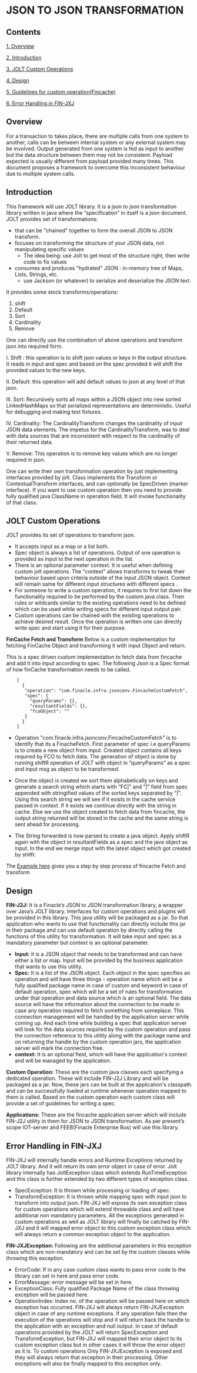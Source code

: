 # JSON TO JSON TRANSFORMATION

## Contents

[1.	Overview](#Overview)

[2.	Introduction](#introduction)

[3.	JOLT Custom Operations](#jolt-custom-operations)

[4.	Design](#design)

[5.	Guidelines for custom operation(Fincache)](#error-handling-in-fin-jxj)

[6.	Error Handling in FIN-JXJ](#error-handling-in-fin-jxj)

## Overview
   For a transaction to takes place, there are multiple calls from one system to another, calls can be between internal system or any external system may be involved. Output generated from one system is fed as input to another but the data structure between them may not be consistent. Payload expected is usually different from payload provided many times. This document proposes a framework to overcome this inconsistent behaviour due to multiple system calls.


## Introduction
   This framework will use JOLT library. It is a json to json transformation library written in java where the “specification” in itself is a json document. JOLT provides set of transformations:

- that can be "chained" together to form the overall JSON to JSON transform.
- focuses on transforming the structure of your JSON data, not manipulating specific values
    * The idea being: use Jolt to get most of the structure right, then write code to fix values
- consumes and produces "hydrated" JSON : in-memory tree of Maps, Lists, Strings, etc.
    * use Jackson (or whatever) to serialize and deserialize the JSON text.
    
It provides some stock transforms/operations:
1. shift
2. Default
3. Sort
4. Cardinality
5. Remove

One can directly use the combination of above operations and transform json into required form.

I. Shift : this operation is to shift json values or keys in the output structure. It reads in input and spec and based on the spec provided it will shift the provided values to the new keys.

II. Default: this operation will add default values to json at any level of that json.

III. Sort: Recursively sorts all maps within a JSON object into new sorted LinkedHashMaps so that serialized representations are deterministic.  Useful for debugging and making test fixtures.

IV. Cardinality: The CardinalityTransform changes the cardinality of input JSON data elements. The impetus for the CardinalityTransform, was to deal with data sources that are inconsistent with respect to the cardinality of their returned data.

V. Remove: This operation is to remove key values which are no longer required in json.

One can write their own transformation operation by just implementing interfaces provided by jolt. Class implements the Transform or ContextualTransform interfaces, and can optionally be SpecDriven (marker interface). If you want to use custom operation then you need to provide fully qualified java ClassName in operation field. It will invoke functionality of that class.

## JOLT Custom Operations

JOLT provides its set of operations to transform json. 
- It accepts input as a map or a list both.
- Spec object is always a list of operations. Output of one operation is provided as input to the next operation in the list.
- There is an optional parameter context. It is useful when defining custom jolt operations. The "context" allows transforms to tweak their behaviour based upon criteria outside of the input JSON object. Context will remain same for different input structures with different specs .
- For someone to write a custom operation, it requires to first list down the functionality required to be performed by the custom java class. Then rules or wildcards similar to the existing operations need to be defined which can be used while writing specs for different input output pair.
- Custom operations can be chained with the existing operations to achieve desired result. Once the operation is written one can directly write spec and start using it for their purpose.

**FinCache Fetch and Transform**
Below is a  custom implementation for fetching FinCache Object and transforming it with input Object and return.

 This is a spec driven custom implementation to fetch data from fincache and add it into input according to spec. The following Json is a Spec format of how finCache transformation needs to be called.
```
    [
      {
       "operation": "com.finacle.infra.jsonconv.FincacheCustomFetch",
       "spec": {
         "queryParams": {},
         "resultantFields": {},
         "fcoObject": ""
       }
      }
    ]
```

- Operation "com.finacle.infra.jsonconv.FincacheCustomFetch" is to identify that its a FinacheFetch. First parameter of spec i.e queryParams is to create a new object from input. Created object contains all keys required by FCO to fetch data. The generation of object is done by running shiftR operation of JOLT with object in “queryParams” as a spec and input msg as object to be transformed.

- Once the object is created we sort them alphabetically on keys and generate a search string which starts with “FC|” and  “<fcoObject>|” field from spec appended with stringified values of the sorted keys separated by “|”. Using this search string we will see if it exists in the cache service passed in context. If it exists we continue directly with the string in cache. Else we use the object created to fetch data from fincache, the output string returned will be stored in the cache and the same string is sent ahead for processing.

- The String forwarded is now parsed to create a java object. Apply shiftR again with the object in resultantFields as a spec and the java object as input. In the end we merge input with the latest object which got created by shitfr.

The [Example here](Example.md) gives you a step by step process of fincache Fetch and transform 
## Design

**FIN-J2J:** It is a Finacle‘s JSON to JSON transformation library, a wrapper over Java’s JOLT library. Interfaces for custom operations and plugins will be provided in this library. This java utility will be packaged as a jar. So that application who wants to use that functionality can directly include this jar in their package and can use default operation by directly calling the functions of this utility for transformation. It will take input and spec as a mandatory parameter but context is an optional parameter.
- **Input:** it is a JSON object that needs to be transformed and can have either a list or map. Input will be provided by the business application that wants to use this utility.
- **Spec:** It is a list of the JSON object. Each object in the spec specifies an operation and will have three things - operation name which will be a fully qualified package name in case of custom and keyword in case of default operation, spec which will be a set of rules for transformation under that operation and data source which is an optional field. The data source will have the information about the connection to be made in case any operation required to fetch something from someplace. This connection management will be handled by the application server while coming up. And each time while building a spec that application server will look for the data sources required by the custom operation and pass the connection reference to this utility along with the package name and on returning the handle by the custom operation jars, the application server will mark the connection free.
- **context:** It is an optional field, which will have the application's context and will be managed by the application.

**Custom Operation:** These are the custom java classes each specifying a dedicated operation. These will include FIN-J2J Library and will be packaged as a jar. Now, these jars can be built at the application's classpath and can be successfully loaded at runtime whenever operation mapped to them is called. Based on the custom operation each custom class will provide a set of guidelines for writing a spec.

**Applications:** These are the fincache application server which will include FIN-J2J utility in them for JSON to JSON transformation. As per present’s scope IOT-server and FEEB(Finacle Enterprise Bus) will use this library.



## Error Handling in FIN-JXJ
FIN-JXJ will internally handle errors and Runtime Exceptions returned by JOLT library. And it will return its own error object in case of error.
Jolt library internally has JoltException class which extends RunTimeException and this class is further extended by two different types of exception class.
- SpecException: It is thrown while processing or loading of spec.
- TransformException: It is thrown while mapping spec with input json to transform into output json.
FIN-JXJ will expose its own exception class for custom operations which will extend throwable class and will have additional non mandatory parameters.
All the exceptions generated in custom operations as well as JOLT library will finally be catched by FIN-JXJ and it will mapped error object to this custom exception class which will always return a common exception object to the application.

**FIN-JXJException:** Following are the additional parameters in this exception class which are non-mandatory and can be set by the custom classes while throwing this exception.
- ErrorCode: If in any case custom class wants to pass error code to the library can set in here and pass error code.
- ErrorMessage: error message will be set in here.
- ExceptionClass: Fully qualified Package Name of the class throwing exception will be passed here.
- OperationIndex: Index no. of the operation will be passed here on which exception has occurred.
FIN-JXJ will always return FIN-JXJException object in case of any runtime exceptions. If any operation fails then the execution of the operations will stop and it will return back the handle to the application with an exception and null output.
In case of default operations provided by the JOLT will return SpecException and TransformException, but FIN-JXJ will mapped their error object to its custom exception class but in other cases it will throw the error object as it is. To custom operations Only FIN-JXJException is exposed and they will always return that exception in their processing. Other exceptions will also be finally mapped to this exception only. 

